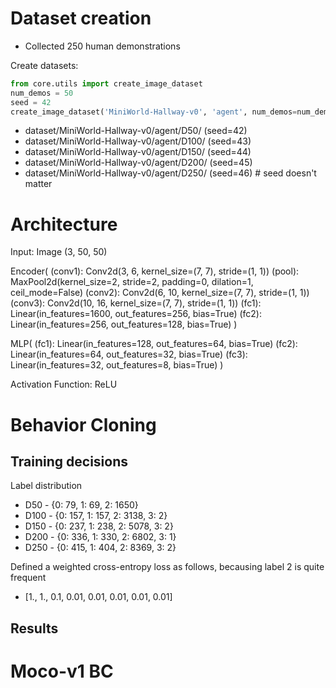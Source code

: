 # Dataset creation

- Collected 250 human demonstrations

Create datasets:

```python
from core.utils import create_image_dataset
num_demos = 50
seed = 42
create_image_dataset('MiniWorld-Hallway-v0', 'agent', num_demos=num_demos, seed=seed)
```

- dataset/MiniWorld-Hallway-v0/agent/D50/ (seed=42)
- dataset/MiniWorld-Hallway-v0/agent/D100/ (seed=43)
- dataset/MiniWorld-Hallway-v0/agent/D150/ (seed=44)
- dataset/MiniWorld-Hallway-v0/agent/D200/ (seed=45)
- dataset/MiniWorld-Hallway-v0/agent/D250/ (seed=46) # seed doesn't matter


# Architecture

Input: Image (3, 50, 50)

Encoder(
  (conv1): Conv2d(3, 6, kernel_size=(7, 7), stride=(1, 1))
  (pool): MaxPool2d(kernel_size=2, stride=2, padding=0, dilation=1, ceil_mode=False)
  (conv2): Conv2d(6, 10, kernel_size=(7, 7), stride=(1, 1))
  (conv3): Conv2d(10, 16, kernel_size=(7, 7), stride=(1, 1))
  (fc1): Linear(in_features=1600, out_features=256, bias=True)
  (fc2): Linear(in_features=256, out_features=128, bias=True)
)

MLP(
  (fc1): Linear(in_features=128, out_features=64, bias=True)
  (fc2): Linear(in_features=64, out_features=32, bias=True)
  (fc3): Linear(in_features=32, out_features=8, bias=True)
)

Activation Function: ReLU

# Behavior Cloning


## Training decisions

Label distribution
- D50 - {0: 79, 1: 69, 2: 1650}
- D100 - {0: 157, 1: 157, 2: 3138, 3: 2}
- D150 - {0: 237, 1: 238, 2: 5078, 3: 2}
- D200 - {0: 336, 1: 330, 2: 6802, 3: 1}
- D250 - {0: 415, 1: 404, 2: 8369, 3: 2}

Defined a weighted cross-entropy loss as follows, becausing label 2 is quite frequent
- [1., 1., 0.1, 0.01, 0.01, 0.01, 0.01, 0.01]

## Results

# Moco-v1 BC

